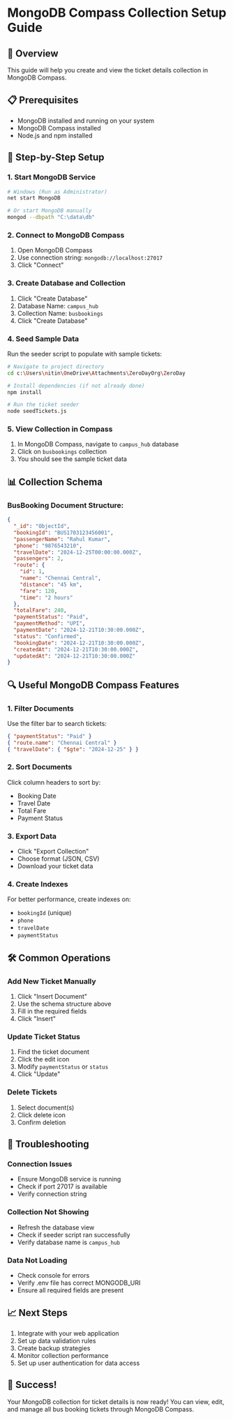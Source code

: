 # MongoDB Compass Collection Setup Guide

## 🎯 Overview
This guide will help you create and view the ticket details collection in MongoDB Compass.

## 📋 Prerequisites
- MongoDB installed and running on your system
- MongoDB Compass installed
- Node.js and npm installed

## 🚀 Step-by-Step Setup

### 1. Start MongoDB Service
```bash
# Windows (Run as Administrator)
net start MongoDB

# Or start MongoDB manually
mongod --dbpath "C:\data\db"
```

### 2. Connect to MongoDB Compass
1. Open MongoDB Compass
2. Use connection string: `mongodb://localhost:27017`
3. Click "Connect"

### 3. Create Database and Collection
1. Click "Create Database"
2. Database Name: `campus_hub`
3. Collection Name: `busbookings`
4. Click "Create Database"

### 4. Seed Sample Data
Run the seeder script to populate with sample tickets:

```bash
# Navigate to project directory
cd c:\Users\nitin\OneDrive\Attachments\ZeroDayOrg\ZeroDay

# Install dependencies (if not already done)
npm install

# Run the ticket seeder
node seedTickets.js
```

### 5. View Collection in Compass
1. In MongoDB Compass, navigate to `campus_hub` database
2. Click on `busbookings` collection
3. You should see the sample ticket data

## 📊 Collection Schema

### BusBooking Document Structure:
```json
{
  "_id": "ObjectId",
  "bookingId": "BUS1703123456001",
  "passengerName": "Rahul Kumar",
  "phone": "9876543210",
  "travelDate": "2024-12-25T00:00:00.000Z",
  "passengers": 2,
  "route": {
    "id": 1,
    "name": "Chennai Central",
    "distance": "45 km",
    "fare": 120,
    "time": "2 hours"
  },
  "totalFare": 240,
  "paymentStatus": "Paid",
  "paymentMethod": "UPI",
  "paymentDate": "2024-12-21T10:30:00.000Z",
  "status": "Confirmed",
  "bookingDate": "2024-12-21T10:30:00.000Z",
  "createdAt": "2024-12-21T10:30:00.000Z",
  "updatedAt": "2024-12-21T10:30:00.000Z"
}
```

## 🔍 Useful MongoDB Compass Features

### 1. Filter Documents
Use the filter bar to search tickets:
```json
{ "paymentStatus": "Paid" }
{ "route.name": "Chennai Central" }
{ "travelDate": { "$gte": "2024-12-25" } }
```

### 2. Sort Documents
Click column headers to sort by:
- Booking Date
- Travel Date
- Total Fare
- Payment Status

### 3. Export Data
- Click "Export Collection"
- Choose format (JSON, CSV)
- Download your ticket data

### 4. Create Indexes
For better performance, create indexes on:
- `bookingId` (unique)
- `phone`
- `travelDate`
- `paymentStatus`

## 🛠️ Common Operations

### Add New Ticket Manually
1. Click "Insert Document"
2. Use the schema structure above
3. Fill in the required fields
4. Click "Insert"

### Update Ticket Status
1. Find the ticket document
2. Click the edit icon
3. Modify `paymentStatus` or `status`
4. Click "Update"

### Delete Tickets
1. Select document(s)
2. Click delete icon
3. Confirm deletion

## 🔧 Troubleshooting

### Connection Issues
- Ensure MongoDB service is running
- Check if port 27017 is available
- Verify connection string

### Collection Not Showing
- Refresh the database view
- Check if seeder script ran successfully
- Verify database name is `campus_hub`

### Data Not Loading
- Check console for errors
- Verify .env file has correct MONGODB_URI
- Ensure all required fields are present

## 📈 Next Steps
1. Integrate with your web application
2. Set up data validation rules
3. Create backup strategies
4. Monitor collection performance
5. Set up user authentication for data access

## 🎉 Success!
Your MongoDB collection for ticket details is now ready! You can view, edit, and manage all bus booking tickets through MongoDB Compass.